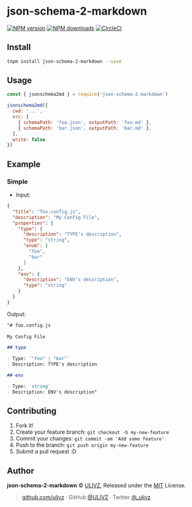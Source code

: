 # json-schema-2-markdown

[![NPM version](https://badgen.net/npm/v/json-schema-2-markdown)](https://npmjs.com/package/json-schema-2-markdown) [![NPM downloads](https://badgen.net/npm/dm/json-schema-2-markdown)](https://npmjs.com/package/json-schema-2-markdown) [![CircleCI](https://badgen.net/circleci/github/ulivz/json-schema-2-markdown/master)](https://circleci.com/gh/ulivz/json-schema-2-markdown/tree/master)

## Install

```bash
tnpm install json-schema-2-markdown --save
```

## Usage

```js
const { jsonschema2md } = require('json-schema-2-markdown')

jsonschema2md({
  cwd: '...',
  src: [
    { schemaPath: 'foo.json', outputPath: 'foo.md' },
    { schemaPath: 'bar.json', outputPath: 'bar.md' },
  ],
  write: false
})
```

## Example

### Simple 

- Input:

```json
{
  "title": "foo.config.js",
  "description": "My Config File",
  "properties": {
    "type": {
      "description": "TYPE's description",
      "type": "string",
      "enum": [
        "foo",
        "bar"
      ]
    },
    "env": {
      "description": "ENV's description",
      "type": "string"
    }
  }
}
```

Output:

```md
"# foo.config.js
 
My Config File

## type

- Type: `"foo" | "bar"`
- Description: TYPE's description

## env

- Type: `string`
- Description: ENV's description"
```

## Contributing

1. Fork it!
2. Create your feature branch: `git checkout -b my-new-feature`
3. Commit your changes: `git commit -am 'Add some feature'`
4. Push to the branch: `git push origin my-new-feature`
5. Submit a pull request :D


## Author

**json-schema-2-markdown** © [ULIVZ](https://github.com/ulivz), Released under the [MIT](./LICENSE) License.<br>


> [github.com/ulivz](https://github.com/ulivz) · GitHub [@ULIVZ](https://github.com/ulivz) · Twitter [@_ulivz](https://twitter.com/_ulivz)


